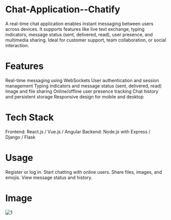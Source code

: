 # Chat-Application--Chatify
A real-time chat application enables instant messaging between users across devices. It supports features like live text exchange, typing indicators, message status (sent, delivered, read), user presence, and multimedia sharing. Ideal for customer support, team collaboration, or social interaction.
# Features
  Real-time messaging using WebSockets
  User authentication and session management
  Typing indicators and message status (sent, delivered, read)
  Image and file sharing
  Online/offline user presence tracking
  Chat history and persistent storage
  Responsive design for mobile and desktop
# Tech Stack
  Frontend: React.js / Vue.js / Angular
  Backend: Node.js with Express / Django / Flask
# Usage
  Register or log in.
  Start chatting with online users.
  Share files, images, and emojis.
  View message status and history.
# Image
![1](https://github.com/user-attachments/assets/c470f6df-9938-433f-b0fb-c9a1c5cacc95)
